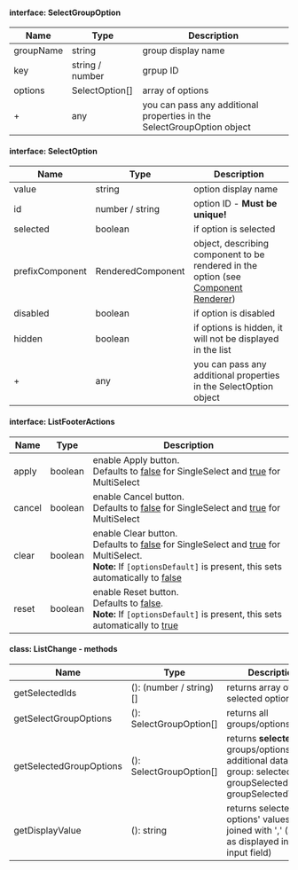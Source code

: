 #### interface: SelectGroupOption
Name | Type | Description
--- | --- | ---
groupName | string | group display name
key | string / number | grpup ID
options | SelectOption[] | array of options
 + | any | you can pass any additional properties in the SelectGroupOption object

#### interface: SelectOption
Name | Type | Description
--- | --- | ---
value | string | option display name
id | number / string | option ID - **Must be unique!**
selected | boolean | if option is selected
prefixComponent |  RenderedComponent | object, describing component to be rendered in the option (see [Component Renderer](https://hibobio.github.io/bob-style/?path=/story/services--component-renderer))
disabled | boolean | if option is disabled
hidden | boolean | if options is hidden, it will not be displayed in the list
 + | any | you can pass any additional properties in the SelectOption object

#### interface: ListFooterActions
Name | Type | Description
--- | --- | ---
apply | boolean | enable Apply button.<br> Defaults to <u>false</u> for SingleSelect and <u>true</u> for MultiSelect
cancel | boolean | enable Cancel button.<br> Defaults to <u>false</u> for SingleSelect and <u>true</u> for MultiSelect
clear | boolean | enable Clear button.<br> Defaults to <u>false</u> for SingleSelect and <u>true</u> for MultiSelect.<br> **Note:** If `[optionsDefault]` is present, this sets automatically to <u>false</u>
reset | boolean | enable Reset button.<br> Defaults to <u>false</u>.<br> **Note:** If `[optionsDefault]` is present, this sets automatically to <u>true</u>

#### class: ListChange - methods
Name | Type | Description
--- | --- | ---
getSelectedIds | (): (number / string)[] | returns array of selected option **IDs**
getSelectGroupOptions | (): SelectGroupOption[] | returns all groups/options
getSelectedGroupOptions | (): SelectGroupOption[] | returns **selected** groups/options (with additional data per group: selectedCount, groupSelectedIDs, groupSelectedValues)
getDisplayValue | (): string | returns selected options' values, joined with ',' (same as displayed in select input field)